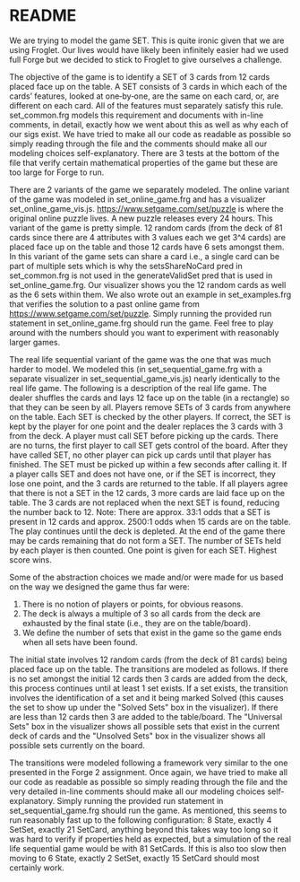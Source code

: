 # README

We are trying to model the game SET. This is quite ironic given that we are using Froglet. Our lives would have likely been infinitely easier had we used full Forge but we decided to stick to Froglet to give ourselves a challenge.

The objective of the game is to identify a SET of 3 cards from 12 cards placed face up on the table. A SET consists of 3 cards in which each of the cards’ features, looked at one‐by‐one, are the same on each card, or, are different on each card. All of the features must separately satisfy this rule. set_common.frg models this requirement and documents with in-line comments, in detail, exactly how we went about this as well as why each of our sigs exist. We have tried to make all our code as readable as possible so simply reading through the file and the comments should make all our modeling choices self-explanatory. There are 3 tests at the bottom of the file that verify certain mathematical properties of the game but these are too large for Forge to run.

There are 2 variants of the game we separately modeled. The online variant of the game was modeled in set_online_game.frg and has a visualizer set_online_game_vis.js. https://www.setgame.com/set/puzzle is where the original online puzzle lives. A new puzzle releases every 24 hours. This variant of the game is pretty simple. 12 random cards (from the deck of 81 cards since there are 4 attributes with 3 values each we get 3^4 cards) are placed face up on the table and those 12 cards have 6 sets amongst them. In this variant of the game sets can share a card i.e., a single card can be part of multiple sets which is why the setsShareNoCard pred in set_common.frg is not used in the generateValidSet pred that is used in set_online_game.frg. Our visualizer shows you the 12 random cards as well as the 6 sets within them. We also wrote out an example in set_examples.frg that verifies the solution to a past online game from https://www.setgame.com/set/puzzle. Simply running the provided run statement in set_online_game.frg should run the game. Feel free to play around with the numbers should you want to experiment with reasonably larger games.

The real life sequential variant of the game was the one that was much harder to model. We modeled this (in set_sequential_game.frg with a separate visualizer in set_sequential_game_vis.js) nearly identically to the real life game. The following is a description of the real life game. The dealer shuffles the cards and lays 12 face up on the table (in a rectangle) so that they can be seen by all. Players remove SETs of 3 cards from anywhere on the table. Each SET is checked by the other players. If correct, the SET is kept by the player for one point and the dealer replaces the 3 cards with 3 from the deck. A player must call SET before picking up the cards. There are no turns, the first player to call SET gets control of the board. After they have called SET, no other player can pick up cards until that player has finished. The SET must be picked up within a few seconds after calling it. If a player calls SET and does not have one, or if the SET is incorrect, they lose one point, and the 3 cards are returned to the table. If all players agree that there is not a SET in the 12 cards, 3 more cards are laid face up on the table. The 3 cards are not replaced when the next SET is found, reducing the number back to 12. Note: There are approx. 33:1 odds that a SET is present in 12 cards and approx. 2500:1 odds when 15 cards are on the table. The play continues until the deck is depleted. At the end of the game there may be cards remaining that do not form a SET. The number of SETs held by each player is then counted. One point is given for each SET. Highest score wins. 

Some of the abstraction choices we made and/or were made for us based on the way we designed the game thus far were:
1. There is no notion of players or points, for obvious reasons.
2. The deck is always a multiple of 3 so all cards from the deck are exhausted by the final state (i.e., they are on the table/board).
3. We define the number of sets that exist in the game so the game ends when all sets have been found.

The initial state involves 12 random cards (from the deck of 81 cards) being placed face up on the table. The transitions are modeled as follows. If there is no set amongst the initial 12 cards then 3 cards are added from the deck, this process continues until at least 1 set exists. If a set exists, the transition involves the identification of a set and it being marked Solved (this causes the set to show up under the "Solved Sets" box in the visualizer). If there are less than 12 cards then 3 are added to the table/board. The "Universal Sets" box in the visualizer shows all possible sets that exist in the current deck of cards and the "Unsolved Sets" box in the visualizer shows all possible sets currently on the board.

The transitions were modeled following a framework very similar to the one presented in the Forge 2 assignment. Once again, we have tried to make all our code as readable as possible so simply reading through the file and the very detailed in-line comments should make all our modeling choices self-explanatory. Simply running the provided run statement in set_sequential_game.frg should run the game. As mentioned, this seems to run reasonably fast up to the following configuration: 8 State, exactly 4 SetSet, exactly 21 SetCard, anything beyond this takes way too long so it was hard to verify if properties held as expected, but a simulation of the real life sequential game would be with 81 SetCards. If this is also too slow then moving to 6 State, exactly 2 SetSet, exactly 15 SetCard should most certainly work.